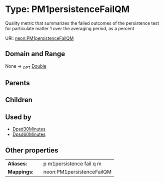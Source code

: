 
# Type: PM1persistenceFailQM


Quality metric that summarizes  the failed outcomes of the persistence test for particulate matter 1 over the averaging period, as a percent

URI: [neon:PM1persistenceFailQM](https://data.neonscience.org/PM1persistenceFailQM)


## Domain and Range

None ->  <sub>OPT</sub> [Double](types/Double.md)

## Parents


## Children


## Used by

 * [Dpsd30Minutes](Dpsd30Minutes.md)
 * [Dpsd60Minutes](Dpsd60Minutes.md)

## Other properties

|  |  |  |
| --- | --- | --- |
| **Aliases:** | | p m1persistence fail q m |
| **Mappings:** | | neon:PM1persistenceFailQM |

